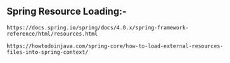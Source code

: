 ## Spring Resource Loading:- ##

    https://docs.spring.io/spring/docs/4.0.x/spring-framework-reference/html/resources.html
    
    https://howtodoinjava.com/spring-core/how-to-load-external-resources-files-into-spring-context/


